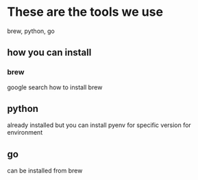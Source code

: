 # These are the tools we use
brew, python, go

## how you can install
### brew
google search how to install brew

## python
already installed but you can install pyenv for specific version for environment

## go
can be installed from brew